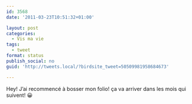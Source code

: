 ```yaml
---
id: 3568
date: '2011-03-23T10:51:32+01:00'

layout: post
categories:
  - Vis ma vie
tags:
  - tweet
format: status
publish_social: no
guid: 'http://tweets.local/?birdsite_tweet=50509981958684673'

---
```


Hey! J’ai recommencé à bosser mon folio! ça va arriver dans les mois qui suivent! 😀
